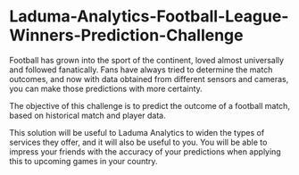 # Laduma-Analytics-Football-League-Winners-Prediction-Challenge

Football has grown into the sport of the continent, loved almost universally and followed fanatically. Fans have always tried to determine the match outcomes, and now with data obtained from different sensors and cameras, you can make those predictions with more certainty.

The objective of this challenge is to predict the outcome of a football match, based on historical match and player data.

This solution will be useful to Laduma Analytics to widen the types of services they offer, and it will also be useful to you. You will be able to impress your friends with the accuracy of your predictions when applying this to upcoming games in your country.



